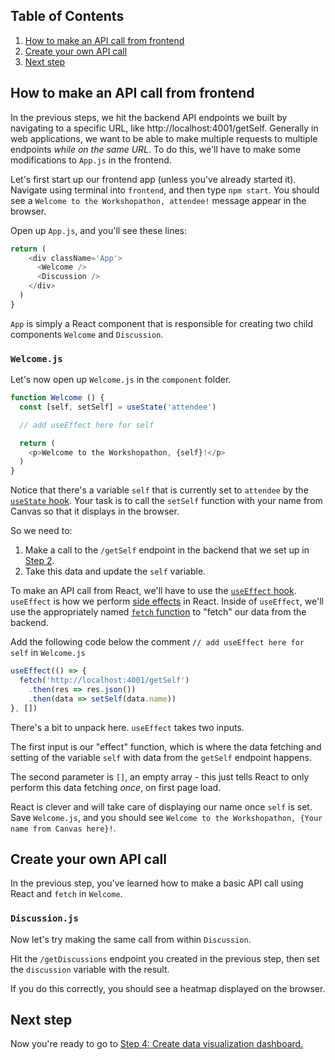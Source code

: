 ## Table of Contents
1. [How to make an API call from frontend](#how-to-make-an-api-call-from-frontend)
1. [Create your own API call](#create-your-own-api-call)
1. [Next step](#next-step)

## How to make an API call from frontend
In the previous steps, we hit the backend API endpoints we built by navigating to a specific URL, like http://localhost:4001/getSelf. Generally in web applications, we want to be able to make multiple requests to multiple endpoints _while on the same URL_. To do this, we'll have to make some modifications to `App.js` in the frontend.

Let's first start up our frontend app (unless you've already started it). Navigate using terminal into `frontend`, and then type `npm start`. You should see a `Welcome to the Workshopathon, attendee!` message appear in the browser.

Open up `App.js`, and you'll see these lines:

```js
return (
    <div className='App'>
      <Welcome />
      <Discussion />
    </div>
  )
}
```

`App` is simply a React component that is responsible for creating two child components `Welcome` and `Discussion`.

### `Welcome.js`

Let's now open up `Welcome.js` in the `component` folder.

```js
function Welcome () {
  const [self, setSelf] = useState('attendee')

  // add useEffect here for self

  return (
    <p>Welcome to the Workshopathon, {self}!</p>
  )
}
```

Notice that there's a variable `self` that is currently set to `attendee` by the [`useState` hook](https://reactjs.org/docs/hooks-state.html). Your task is to call the `setSelf` function with your name from Canvas so that it displays in the browser.

So we need to:

1. Make a call to the `/getSelf` endpoint in the backend that we set up in [Step 2](2-API-Endpoints.md).
1. Take this data and update the `self` variable.

To make an API call from React, we'll have to use the [`useEffect` hook](https://reactjs.org/docs/hooks-effect.html). `useEffect` is how we perform [side effects](https://en.wikipedia.org/wiki/Side_effect_(computer_science)) in React. Inside of `useEffect`, we'll use the appropriately named [`fetch` function](https://developer.mozilla.org/en-US/docs/Web/API/Fetch_API/Using_Fetch) to "fetch" our data from the backend.

Add the following code below the comment `// add useEffect here for self` in `Welcome.js`
```js
useEffect(() => {
  fetch('http://localhost:4001/getSelf')
    .then(res => res.json())
    .then(data => setSelf(data.name))
}, [])
```
There's a bit to unpack here. `useEffect` takes two inputs.

The first input is our "effect" function, which is where the data fetching and setting of the variable `self` with data from the `getSelf` endpoint happens.

The second parameter is `[]`, an empty array - this just tells React to only perform this data fetching _once_, on first page load.

React is clever and will take care of displaying our name once `self` is set. Save `Welcome.js`, and you should see `Welcome to the Workshopathon, {Your name from Canvas here}!`.

## Create your own API call
In the previous step, you've learned how to make a basic API call using React and `fetch` in `Welcome`.

### `Discussion.js`
Now let's try making the same call from within `Discussion`.

Hit the `/getDiscussions` endpoint you created in the previous step, then set the `discussion` variable with the result.

If you do this correctly, you should see a heatmap displayed on the browser.

## Next step
Now you're ready to go to [Step 4: Create data visualization dashboard.](4-Create-Data-Viz-Dashboard.md)
